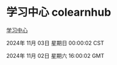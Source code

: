 # 学习中心 colearnhub
[学习中心](http://219.139.197.74:56308/colearnhub/)

2024年 11月 03日 星期日 00:00:02 CST

2024年 11月 02日 星期六 16:00:02 GMT
